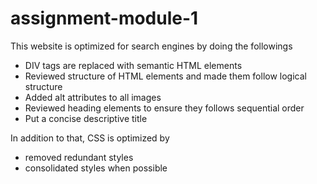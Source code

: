 # assignment-module-1

This website is optimized for search engines by doing the followings

* DIV tags are replaced with semantic HTML elements
* Reviewed structure of HTML elements and made them follow logical structure
* Added alt attributes to all images
* Reviewed heading elements to ensure they follows sequential order
* Put a concise descriptive title

In addition to that, CSS is optimized by
* removed redundant styles
* consolidated styles when possible